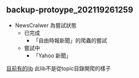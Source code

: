 ## backup-protoype_202119261259
* NewsCralwer 為嘗試狀態
  * 已完成
    * 「自由時報新聞」的爬蟲的嘗試
  * 嘗試中
    * 「Yahoo 新聞」

[目前有的lib](https://pypi.org/project/Taiwan-News-Crawler/)
此lib不是從topic目錄開爬的樣子

